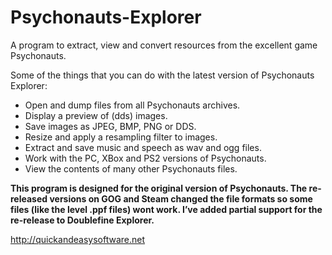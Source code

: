 # Psychonauts-Explorer
A program to extract, view and convert resources from the excellent game Psychonauts.

Some of the things that you can do with the latest version of Psychonauts Explorer:

* Open and dump files from all Psychonauts archives.
* Display a preview of (dds) images.
* Save images as JPEG, BMP, PNG or DDS.
* Resize and apply a resampling filter to images.
* Extract and save music and speech as wav and ogg files.
* Work with the PC, XBox and PS2 versions of Psychonauts.
* View the contents of many other Psychonauts files.

**This program is designed for the original version of Psychonauts. The re-released versions on GOG and Steam changed the file formats so some files (like the level .ppf files) wont work. I’ve added partial support for the re-release to Doublefine Explorer.**

http://quickandeasysoftware.net
